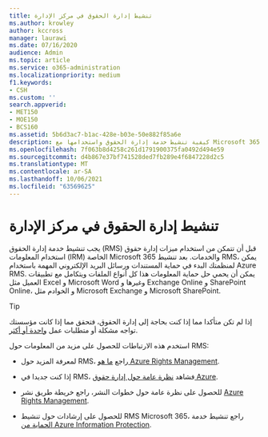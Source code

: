```yaml
---
title: تنشيط إدارة الحقوق في مركز الإدارة
ms.author: krowley
author: kccross
manager: laurawi
ms.date: 07/16/2020
audience: Admin
ms.topic: article
ms.service: o365-administration
ms.localizationpriority: medium
f1.keywords:
- CSH
ms.custom: ''
search.appverid:
- MET150
- MOE150
- BCS160
ms.assetid: 5b6d3ac7-b1ac-428e-b03e-50e882f85a6e
description: كيفية تنشيط خدمة إدارة الحقوق واستخدامها مع Microsoft 365.
ms.openlocfilehash: 7f063b8d4258c261d1791900375fa0492d494e59
ms.sourcegitcommit: d4b867e37bf741528ded7fb289e4f6847228d2c5
ms.translationtype: MT
ms.contentlocale: ar-SA
ms.lasthandoff: 10/06/2021
ms.locfileid: "63569625"
---
```

# <a name="activate-rights-management-in-the-admin-center"></a>تنشيط إدارة الحقوق في مركز الإدارة

يجب تنشيط خدمة إدارة الحقوق (RMS) قبل أن تتمكن من استخدام ميزات إدارة حقوق استخدام المعلومات (IRM) الخاصة Microsoft 365 والخدمات. بعد تنشيط RMS، يمكن لمنظمتك البدء في حماية المستندات ورسائل البريد الإلكتروني المهمة باستخدام Azure RMS. يمكن أن يحمي حل حماية المعلومات هذا كل أنواع الملفات ويتكامل مع تطبيقات العميل مثل Excel و Microsoft Word وغيرها و Exchange Online و SharePoint Online، و الخوادم مثل Microsoft Exchange و Microsoft SharePoint.
  
> [!TIP]
> إذا لم تكن متأكدا مما إذا كنت بحاجة إلى إدارة الحقوق، فتحقق مما إذا كانت مؤسستك تواجه مشكلة أو متطلبات عمل [واحدة أو أكثر](/azure/information-protection/what-is-azure-rms#business-problems-solved-by-azure-rights-management). 
  
استخدم هذه الارتباطات للحصول على مزيد من المعلومات حول RMS:
  
- لمعرفة المزيد حول RMS، راجع [ما هو Azure Rights Management](/rights-management/understand-explore/what-is-azure-rms).

- إذا كنت جديدا في RMS، فشاهد [نظرة عامة حول إدارة حقوق Azure](/rights-management/understand-explore/azure-rights-management).

- للحصول على نظرة عامة حول خطوات النشر، راجع خريطة طريق نشر [Azure Rights Management](/rights-management/plan-design/deployment-roadmap).

- للحصول على إرشادات حول تنشيط RMS Microsoft 365، راجع تنشيط خدمة [الحماية من Azure Information Protection](/azure/information-protection/activate-service).